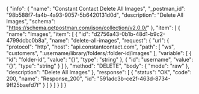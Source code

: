 {
  "info": {
    "name": "Constant Contact Delete All Images",
    "_postman_id": "98b588f7-fa4b-4a93-9057-5b6420131d0d",
    "description": "Delete All Images",
    "schema": "https://schema.getpostman.com/json/collection/v2.0.0/"
  },
  "item": [
    {
      "name": "Images",
      "item": [
        {
          "id": "d2756a43-0b1b-48d1-b9c2-4799dcbc0b8a",
          "name": "delete-all-images",
          "request": {
            "url": {
              "protocol": "http",
              "host": "api.constantcontact.com",
              "path": [
                "ws",
                "customers",
                ":username/library/folders/:folder-id/images"
              ],
              "variable": [
                {
                  "id": "folder-id",
                  "value": "{}",
                  "type": "string"
                },
                {
                  "id": "username",
                  "value": "{}",
                  "type": "string"
                }
              ]
            },
            "method": "DELETE",
            "body": {
              "mode": "raw"
            },
            "description": "Delete All Images"
          },
          "response": [
            {
              "status": "OK",
              "code": 200,
              "name": "Response_200",
              "id": "591adc3b-ce2f-463d-8734-9ff25baefd7f"
            }
          ]
        }
      ]
    }
  ]
}